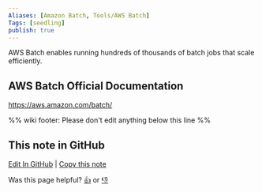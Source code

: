 ```yaml
---
Aliases: [Amazon Batch, Tools/AWS Batch]
Tags: [seedling]
publish: true
---
```


AWS Batch enables running hundreds of thousands of batch jobs that scale efficiently.

## AWS Batch Official Documentation

https://aws.amazon.com/batch/

%% wiki footer: Please don't edit anything below this line %%

## This note in GitHub

<span class="git-footer">[Edit In GitHub](https://github.dev/data-engineering-community/data-engineering-wiki/blob/main/Tools/Compute/AWS%20Batch.md "git-hub-edit-note") | [Copy this note](https://raw.githubusercontent.com/data-engineering-community/data-engineering-wiki/main/Tools/Compute/AWS%20Batch.md "git-hub-copy-note")</span>

<span class="git-footer">Was this page helpful?
[👍](https://tally.so/r/mOaxjk?rating=Yes&url=https://dataengineering.wiki/Tools/Compute/AWS%20Batch) or [👎](https://tally.so/r/mOaxjk?rating=No&url=https://dataengineering.wiki/Tools/Compute/AWS%20Batch)</span>
